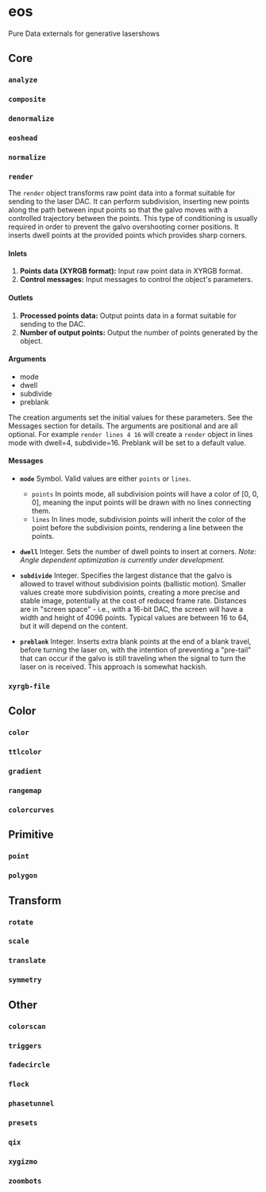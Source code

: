 # eos
Pure Data externals for generative lasershows

## Core

### `analyze`

### `composite`

### `denormalize`

### `eoshead`

### `normalize`

### `render`

The `render` object transforms raw point data into a format suitable for sending to the laser DAC. It can perform subdivision, inserting new points along the path between input points so that the galvo moves with a controlled trajectory between the points. This type of conditioning is usually required in order to prevent the galvo overshooting corner positions. It inserts dwell points at the provided points which provides sharp corners.

#### Inlets

1. **Points data (XYRGB format):** Input raw point data in XYRGB format.
2. **Control messages:** Input messages to control the object's parameters.

#### Outlets

1. **Processed points data:** Output points data in a format suitable for sending to the DAC.
2. **Number of output points:** Output the number of points generated by the object.

#### Arguments

- mode
- dwell
- subdivide
- preblank

The creation arguments set the initial values for these parameters. See the Messages section for details. The arguments are positional and are all optional. For example ```render lines 4 16``` will create a ```render``` object in lines mode with dwell=4, subdivide=16. Preblank will be set to a default value.  

#### Messages

- **`mode`** Symbol. Valid values are either `points` or `lines`.
  - `points` In points mode, all subdivision points will have a color of [0, 0, 0], meaning the input points will be drawn with no lines connecting them.
  - `lines` In lines mode, subdivision points will inherit the color of the point before the subdivision points, rendering a line between the points.

- **`dwell`** Integer. Sets the number of dwell points to insert at corners. *Note: Angle dependent optimization is currently under development.*

- **`subdivide`** Integer. Specifies the largest distance that the galvo is allowed to travel without subdivision points (ballistic motion). Smaller values create more subdivision points, creating a more precise and stable image, potentially at the cost of reduced frame rate. Distances are in "screen space" - i.e., with a 16-bit DAC, the screen will have a width and height of 4096 points. Typical values are between 16 to 64, but it will depend on the content.

- **`preblank`** Integer. Inserts extra blank points at the end of a blank travel, before turning the laser on, with the intention of preventing a "pre-tail" that can occur if the galvo is still traveling when the signal to turn the laser on is received. This approach is somewhat hackish.


### `xyrgb-file`


## Color

### `color`

### `ttlcolor`

### `gradient`

### `rangemap`

### `colorcurves`


## Primitive

### `point`

### `polygon`


## Transform

### `rotate`

### `scale`

### `translate`

### `symmetry`


## Other

### `colorscan`

### `triggers`

### `fadecircle`

### `flock`

### `phasetunnel`

### `presets`

### `qix`

### `xygizmo`

### `zoombots`




